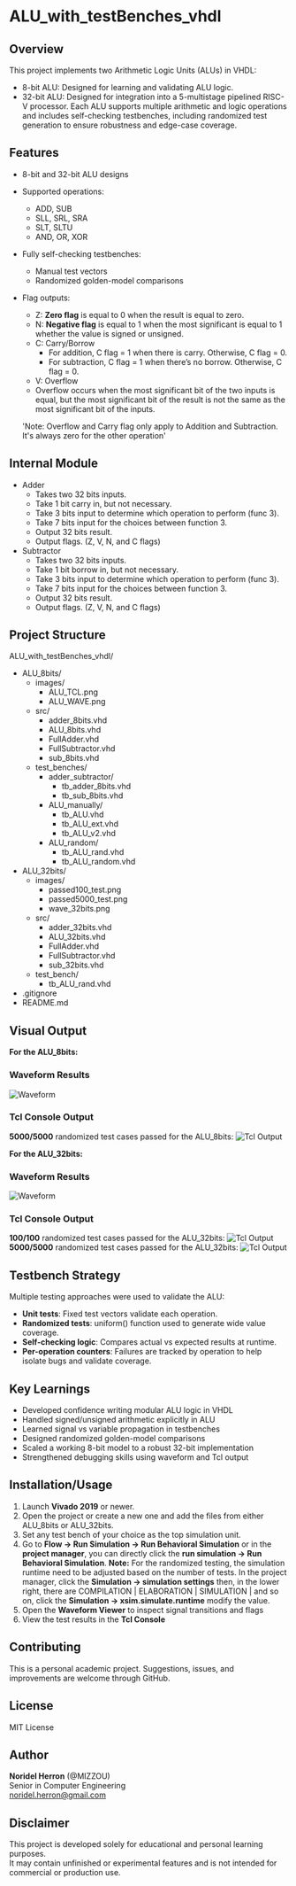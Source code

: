 # ALU_with_testBenches_vhdl

## Overview
This project implements two Arithmetic Logic Units (ALUs) in VHDL:
- 8-bit ALU: Designed for learning and validating ALU logic.
- 32-bit ALU: Designed for integration into a 5-multistage pipelined RISC-V processor.
Each ALU supports multiple arithmetic and logic operations and includes self-checking testbenches, including randomized test generation to ensure robustness and edge-case coverage.

## Features
- 8-bit and 32-bit ALU designs
- Supported operations:
    - ADD, SUB
    - SLL, SRL, SRA
    - SLT, SLTU
    - AND, OR, XOR
- Fully self-checking testbenches:
    - Manual test vectors
    - Randomized golden-model comparisons
- Flag outputs: 
    - Z: **Zero flag** is equal to 0 when the result is equal to zero. 
    - N: **Negative flag** is equal to 1 when the most significant is equal to 1 whether the value is signed or unsigned. 
    - C: Carry/Borrow
        - For addition, C flag = 1 when there is carry. Otherwise, C flag = 0.
        - For subtraction, C flag = 1 when there’s no borrow. Otherwise, C flag = 0.  
    - V: Overflow
    - Overflow occurs when the most significant bit of the two inputs is equal, but the most significant bit of the result is not the same as the most significant bit of the inputs.

    'Note: Overflow and Carry flag only apply to Addition and Subtraction. It's always zero for the other operation'
  
## Internal Module
- Adder
    - Takes two 32 bits inputs. 
    - Take 1 bit carry in, but not necessary. 
    - Take 3 bits input to determine which operation to perform (func 3). 
    - Take 7 bits input for the choices between function 3. 
    - Output 32 bits result.
    - Output flags. (Z, V, N, and C flags)
- Subtractor
    - Takes two 32 bits inputs. 
    - Take 1 bit borrow in, but not necessary. 
    - Take 3 bits input to determine which operation to perform (func 3). 
    - Take 7 bits input for the choices between function 3. 
    - Output 32 bits result. 
    - Output flags. (Z, V, N, and C flags)
  
## Project Structure
ALU_with_testBenches_vhdl/
- ALU_8bits/
    - images/
        - ALU_TCL.png
        - ALU_WAVE.png
    - src/
        - adder_8bits.vhd
        - ALU_8bits.vhd
        - FullAdder.vhd
        - FullSubtractor.vhd
        - sub_8bits.vhd
    - test_benches/
        - adder_subtractor/
            - tb_adder_8bits.vhd
            - tb_sub_8bits.vhd
        - ALU_manually/
            - tb_ALU.vhd
            - tb_ALU_ext.vhd
            - tb_ALU_v2.vhd
        - ALU_random/
            - tb_ALU_rand.vhd
            - tb_ALU_random.vhd
- ALU_32bits/
    - images/
        - passed100_test.png
        - passed5000_test.png
        - wave_32bits.png
    - src/
        - adder_32bits.vhd
        - ALU_32bits.vhd
        - FullAdder.vhd
        - FullSubtractor.vhd
        - sub_32bits.vhd
    - test_bench/
        - tb_ALU_rand.vhd
- .gitignore
- README.md

## Visual Output 
**For the ALU_8bits:**
### Waveform Results
![Waveform](ALU_8bits/images/ALU_WAVE.png)

### Tcl Console Output
**5000/5000** randomized test cases passed for the ALU_8bits:
![Tcl Output](ALU_8bits/images/ALU_TCL.png)

**For the ALU_32bits:**
### Waveform Results
![Waveform](ALU_32bits/images/wave_32bits.png)

### Tcl Console Output
**100/100** randomized test cases passed for the ALU_32bits:
![Tcl Output](ALU_32bits/images/passed100_test.png)
**5000/5000**  randomized test cases passed for the ALU_32bits:
![Tcl Output](ALU_32bits/images/passed5000_test.png)

## Testbench Strategy
Multiple testing approaches were used to validate the ALU:
- **Unit tests**: Fixed test vectors validate each operation.
- **Randomized tests**: uniform() function used to generate wide value coverage.
- **Self-checking logic**:  Compares actual vs expected results at runtime.
- **Per-operation counters**: Failures are tracked by operation to help isolate bugs and validate coverage.

## Key Learnings
- Developed confidence writing modular ALU logic in VHDL
- Handled signed/unsigned arithmetic explicitly in ALU
- Learned signal vs variable propagation in testbenches
- Designed randomized golden-model comparisons
- Scaled a working 8-bit model to a robust 32-bit implementation
- Strengthened debugging skills using waveform and Tcl output

## Installation/Usage

1. Launch **Vivado 2019** or newer.
2. Open the project or create a new one and add the files from either ALU_8bits or ALU_32bits.
3. Set any test bench of your choice as the top simulation unit.
4. Go to **Flow → Run Simulation → Run Behavioral Simulation** or 
    in the **project manager**, you can directly click the **run simulation -> Run Behavioral Simulation**.
    **Note:** For the randomized testing, the simulation runtime need to be adjusted based on the number of tests.
    In the project manager, click the **Simulation -> simulation settings** then, in the lower right,
    there are COMPILATION | ELABORATION | SIMULATION | and so on, click the **Simulation -> xsim.simulate.runtime** modify the value.
5. Open the **Waveform Viewer** to inspect signal transitions and flags
6. View the test results in the **Tcl Console**

## Contributing
This is a personal academic project. Suggestions, issues, and improvements are welcome through GitHub.

## License
MIT License

## Author
**Noridel Herron** (@MIZZOU)  
Senior in Computer Engineering  
noridel.herron@gmail.com


## Disclaimer
This project is developed solely for educational and personal learning purposes.  
It may contain unfinished or experimental features and is not intended for commercial or production use.
